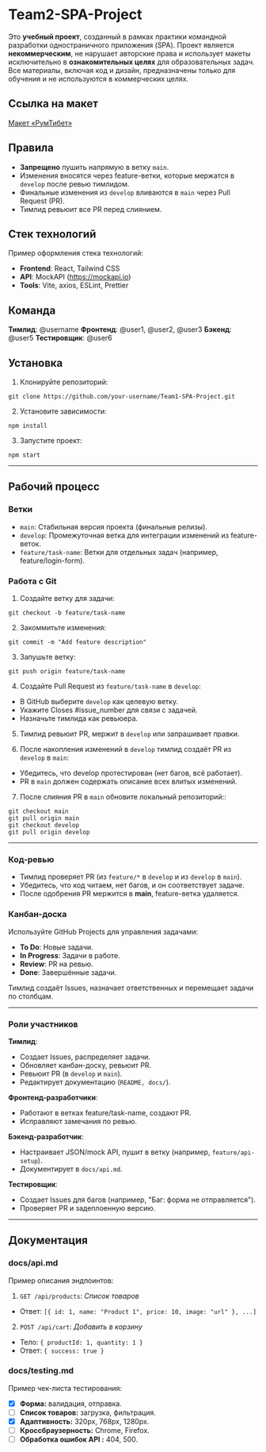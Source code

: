 # Team2-SPA-Project

Это **учебный проект**, созданный в рамках практики командной разработки одностраничного приложения (SPA). Проект является **некоммерческим**, не нарушает авторские права и использует макеты исключительно в **ознакомительных целях** для образовательных задач. Все материалы, включая код и дизайн, предназначены только для обучения и не используются в коммерческих целях.

## Ссылка на макет

[Макет «РумТибет»](https://verstaem.online/projects/rumtibet/)

## Правила

- **Запрещено** пушить напрямую в ветку `main`.
- Изменения вносятся через feature-ветки, которые мержатся в `develop` после ревью тимлидом.
- Финальные изменения из `develop` вливаются в `main` через Pull Request (PR).
- Тимлид ревьюит все PR перед слиянием.

## Стек технологий

Пример оформления стека технологий:

- **Frontend**: React, Tailwind CSS
- **API**: MockAPI (https://mockapi.io)
- **Tools**: Vite, axios, ESLint, Prettier

## Команда

**Тимлид**: @username
**Фронтенд**: @user1, @user2, @user3
**Бэкенд**: @user5
**Тестировщик**: @user6

## Установка

1. Клонируйте репозиторий:

```
git clone https://github.com/your-username/Team1-SPA-Project.git
```

2. Установите зависимости:

```
npm install
```

3. Запустите проект:

```
npm start
```

---

## Рабочий процесс

### Ветки

- `main`: Стабильная версия проекта (финальные релизы).
- `develop`: Промежуточная ветка для интеграции изменений из feature-веток.
- `feature/task-name`: Ветки для отдельных задач (например, feature/login-form).

### Работа с Git

1. Создайте ветку для задачи:

```
git checkout -b feature/task-name
```

2. Закоммитьте изменения:

```
git commit -m "Add feature description"
```

3. Запушьте ветку:

```
git push origin feature/task-name
```

4. Создайте Pull Request из `feature/task-name` в `develop`:

- В GitHub выберите `develop` как целевую ветку.
- Укажите Closes #issue_number для связи с задачей.
- Назначьте тимлида как ревьюера.

5. Тимлид ревьюит PR, мержит в `develop` или запрашивает правки.

6. После накопления изменений в `develop` тимлид создаёт PR из `develop` в `main`:

- Убедитесь, что develop протестирован (нет багов, всё работает).
- PR в `main` должен содержать описание всех влитых изменений.

7. После слияния PR в `main` обновите локальный репозиторий::

```
git checkout main
git pull origin main
git checkout develop
git pull origin develop
```

---

### Код-ревью

- Тимлид проверяет PR (из `feature/*` в `develop` и из `develop` в `main`).
- Убедитесь, что код читаем, нет багов, и он соответствует задаче.
- После одобрения PR мержится в **main**, feature-ветка удаляется.

### Канбан-доска

Используйте GitHub Projects для управления задачами:

- **To Do**: Новые задачи.
- **In Progress**: Задачи в работе.
- **Review**: PR на ревью.
- **Done**: Завершённые задачи.

Тимлид создаёт Issues, назначает ответственных и перемещает задачи по столбцам.

---

### Роли участников

**Тимлид**:

- Создает Issues, распределяет задачи.
- Обновляет канбан-доску, ревьюит PR.
- Ревьюит PR (в `develop` и `main`).
- Редактирует документацию (`README, docs/`).

**Фронтенд-разработчики**:

- Работают в ветках feature/task-name, создают PR.
- Исправляют замечания по ревью.

**Бэкенд-разработчик**:

- Настраивает JSON/mock API, пушит в ветку (например, `feature/api-setup`).
- Документирует в `docs/api.md`.

**Тестировщик**:

- Создает Issues для багов (например, "Баг: форма не отправляется").
- Проверяет PR и задеплоенную версию.

---

## Документация

### docs/api.md

Пример описания эндпоинтов:

1. `GET /api/products`: _Список товаров_

- Ответ: `[{ id: 1, name: "Product 1", price: 10, image: "url" }, ...]`

2. `POST /api/cart`: _Добавить в корзину_

- Тело: `{ productId: 1, quantity: 1 }`
- Ответ: `{ success: true }`

### docs/testing.md

Пример чек-листа тестирования:

- [x] **Форма:** валидация, отправка.
- [ ] **Список товаров:** загрузка, фильтрация.
- [x] **Адаптивность:** 320px, 768px, 1280px.
- [ ] **Кроссбраузерность:** Chrome, Firefox.
- [ ] **Обработка ошибок API :** 404, 500.
